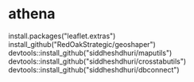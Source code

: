 # athena
install.packages("leaflet.extras")
install_github("RedOakStrategic/geoshaper")
devtools::install_github("siddheshdhuri/maputils")
devtools::install_github("siddheshdhuri/crosstabutils")
devtools::install_github("siddheshdhuri/dbconnect")
